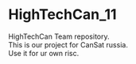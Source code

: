 # HighTechCan_11
HighTechCan Team repository.  
This is our project for CanSat russia.  
Use it for ur own risc.  
